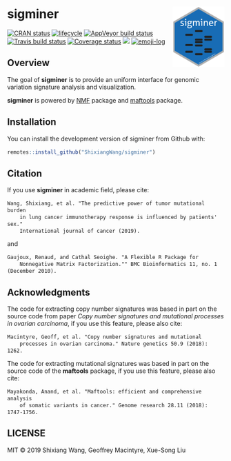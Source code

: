 
<!-- README.md is generated from README.Rmd. Please edit that file -->

# sigminer <img src="man/figures/logo.png" align="right"  height="140" width="120" alt="logo"/>

[![CRAN
status](https://www.r-pkg.org/badges/version/sigminer)](https://cran.r-project.org/package=sigminer)
[![lifecycle](https://img.shields.io/badge/lifecycle-maturing-blue.svg)](https://www.tidyverse.org/lifecycle/#maturing)
[![AppVeyor build
status](https://ci.appveyor.com/api/projects/status/github/ShixiangWang/sigminer?branch=master&svg=true)](https://ci.appveyor.com/project/ShixiangWang/sigminer)
[![Travis build
status](https://travis-ci.org/ShixiangWang/sigminer.svg?branch=master)](https://travis-ci.org/ShixiangWang/sigminer)
[![Coverage
status](https://codecov.io/gh/ShixiangWang/sigminer/branch/master/graph/badge.svg)](https://codecov.io/github/ShixiangWang/sigminer?branch=master)
[![](http://cranlogs.r-pkg.org/badges/grand-total/sigminer?color=orange)](https://cran.r-project.org/web/packages/sigminer/index.html)
[![emoji-log](https://cdn.rawgit.com/ahmadawais/stuff/ca97874/emoji-log/non-flat-round.svg)](https://github.com/ahmadawais/Emoji-Log/)

## Overview

The goal of **sigminer** is to provide an uniform interface for genomic
variation signature analysis and visualization.

**sigminer** is powered by [NMF](https://github.com/renozao/NMF) package
and [maftools](https://github.com/PoisonAlien/maftools) package.

## Installation

You can install the development version of sigminer from Github with:

``` r
remotes::install_github("ShixiangWang/sigminer")
```

## Citation

If you use **sigminer** in academic field, please
    cite:

    Wang, Shixiang, et al. "The predictive power of tumor mutational burden 
        in lung cancer immunotherapy response is influenced by patients' sex."
        International journal of cancer (2019).

and

    Gaujoux, Renaud, and Cathal Seoighe. "A Flexible R Package for 
        Nonnegative Matrix Factorization."" BMC Bioinformatics 11, no. 1 (December 2010).

## Acknowledgments

The code for extracting copy number signatures was based in part on the
source code from paper *Copy number signatures and mutational processes
in ovarian carcinoma*, if you use this feature, please also cite:

    Macintyre, Geoff, et al. "Copy number signatures and mutational
        processes in ovarian carcinoma." Nature genetics 50.9 (2018): 1262.

The code for extracting mutational signatures was based in part on the
source code of the **maftools** package, if you use this feature, please
also
    cite:

    Mayakonda, Anand, et al. "Maftools: efficient and comprehensive analysis
        of somatic variants in cancer." Genome research 28.11 (2018): 1747-1756.

## LICENSE

MIT © 2019 Shixiang Wang, Geoffrey Macintyre, Xue-Song Liu
